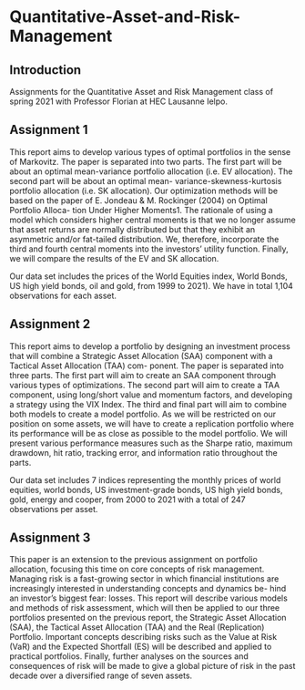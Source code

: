 # Quantitative-Asset-and-Risk-Management

## Introduction
Assignments for the Quantitative Asset and Risk Management class of spring 2021 with Professor Florian at HEC Lausanne Ielpo.




## Assignment 1

This report aims to develop various types of optimal portfolios in the sense of Markovitz. The paper is separated into two parts. The first part will be about an optimal mean-variance portfolio allocation (i.e. EV allocation). The second part will be about an optimal mean- variance-skewness-kurtosis portfolio allocation (i.e. SK allocation). Our optimization methods will be based on the paper of E. Jondeau & M. Rockinger (2004) on Optimal Portfolio Alloca- tion Under Higher Moments1. The rationale of using a model which considers higher central moments is that we no longer assume that asset returns are normally distributed but that they exhibit an asymmetric and/or fat-tailed distribution. We, therefore, incorporate the third and fourth central moments into the investors’ utility function. Finally, we will compare the results of the EV and SK allocation.

Our data set includes the prices of the World Equities index, World Bonds, US high yield bonds, oil and gold, from 1999 to 2021). We have in total 1,104 observations for each asset.

## Assignment 2

This report aims to develop a portfolio by designing an investment process that will combine a Strategic Asset Allocation (SAA) component with a Tactical Asset Allocation (TAA) com- ponent. The paper is separated into three parts. The first part will aim to create an SAA component through various types of optimizations. The second part will aim to create a TAA component, using long/short value and momentum factors, and developing a strategy using the VIX Index. The third and final part will aim to combine both models to create a model portfolio. As we will be restricted on our position on some assets, we will have to create a replication portfolio where its performance will be as close as possible to the model portfolio. We will present various performance measures such as the Sharpe ratio, maximum drawdown, hit ratio, tracking error, and information ratio throughout the parts.

Our data set includes 7 indices representing the monthly prices of world equities, world bonds, US investment-grade bonds, US high yield bonds, gold, energy and cooper, from 2000 to 2021 with a total of 247 observations per asset.

## Assignment 3

This paper is an extension to the previous assignment on portfolio allocation, focusing this time on core concepts of risk management. Managing risk is a fast-growing sector in which financial institutions are increasingly interested in understanding concepts and dynamics be- hind an investor’s biggest fear: losses. This report will describe various models and methods of risk assessment, which will then be applied to our three portfolios presented on the previous report, the Strategic Asset Allocation (SAA), the Tactical Asset Allocation (TAA) and the Real (Replication) Portfolio. Important concepts describing risks such as the Value at Risk (VaR) and the Expected Shortfall (ES) will be described and applied to practical portfolios. Finally, further analyses on the sources and consequences of risk will be made to give a global picture of risk in the past decade over a diversified range of seven assets.

